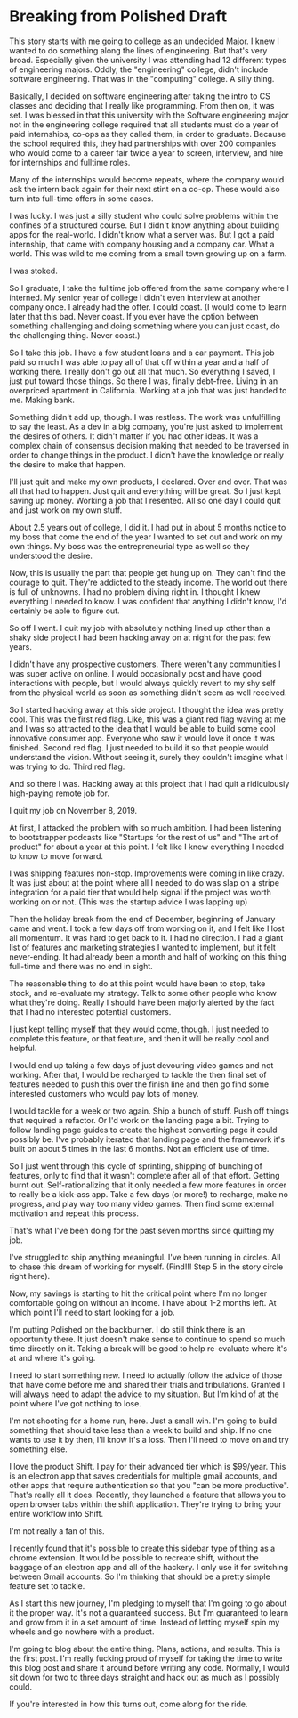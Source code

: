 # Breaking from Polished Draft

This story starts with me going to college as an undecided Major. I knew I wanted to do something along the lines of engineering. But that's very broad. Especially given the university I was attending had 12 different types of engineering majors. Oddly, the "engineering" college, didn't include software engineering. That was in the "computing" college. A silly thing.

Basically, I decided on software engineering after taking the intro to CS classes and deciding that I really like programming. From then on, it was set. I was blessed in that this university with the Software engineering major not in the engineering college required that all students must do a year of paid internships, co-ops as they called them, in order to graduate. Because the school required this, they had partnerships with over 200 companies who would come to a career fair twice a year to screen, interview, and hire for internships and fulltime roles.

Many of the internships would become repeats, where the company would ask the intern back again for their next stint on a co-op. These would also turn into full-time offers in some cases.

I was lucky. I was just a silly student who could solve problems within the confines of a structured course. But I didn't know anything about building apps for the real-world. I didn't know what a server was. But I got a paid internship, that came with company housing and a company car. What a world. This was wild to me coming from a small town growing up on a farm.

I was stoked.

So I graduate, I take the fulltime job offered from the same company where I interned. My senior year of college I didn't even interview at another company once. I already had the offer. I could coast. (I would come to learn later that this bad. Never coast. If you ever have the option between something challenging and doing something where you can just coast, do the challenging thing. Never coast.)

So I take this job. I have a few student loans and a car payment. This job paid so much I was able to pay all of that off within a year and a half of working there. I really don't go out all that much. So everything I saved, I just put toward those things. So there I was, finally debt-free. Living in an overpriced apartment in California. Working at a job that was just handed to me. Making bank.

Something didn't add up, though. I was restless. The work was unfulfilling to say the least. As a dev in a big company, you're just asked to implement the desires of others. It didn't matter if you had other ideas. It was a complex chain of consensus decision making that needed to be traversed in order to change things in the product. I didn't have the knowledge or really the desire to make that happen.

I'll just quit and make my own products, I declared. Over and over. That was all that had to happen. Just quit and everything will be great. So I just kept saving up money. Working a job that I resented. All so one day I could quit and just work on my own stuff.

About 2.5 years out of college, I did it. I had put in about 5 months notice to my boss that come the end of the year I wanted to set out and work on my own things. My boss was the entrepreneurial type as well so they understood the desire.

Now, this is usually the part that people get hung up on. They can't find the courage to quit. They're addicted to the steady income. The world out there is full of unknowns. I had no problem diving right in. I thought I knew everything I needed to know. I was confident that anything I didn't know, I'd certainly be able to figure out.

So off I went. I quit my job with absolutely nothing lined up other than a shaky side project I had been hacking away on at night for the past few years.

I didn't have any prospective customers. There weren't any communities I was super active on online. I would occasionally post and have good interactions with people, but I would always quickly revert to my shy self from the physical world as soon as something didn't seem as well received.

So I started hacking away at this side project. I thought the idea was pretty cool. This was the first red flag. Like, this was a giant red flag waving at me and I was so attracted to the idea that I would be able to build some cool innovative consumer app. Everyone who saw it would love it once it was finished. Second red flag. I just needed to build it so that people would understand the vision. Without seeing it, surely they couldn't imagine what I was trying to do. Third red flag.

And so there I was. Hacking away at this project that I had quit a ridiculously high-paying remote job for.

I quit my job on November 8, 2019.

At first, I attacked the problem with so much ambition. I had been listening to bootstrapper podcasts like "Startups for the rest of us" and "The art of product" for about a year at this point. I felt like I knew everything I needed to know to move forward.

I was shipping features non-stop. Improvements were coming in like crazy. It was just about at the point where all I needed to do was slap on a stripe integration for a paid tier that would help signal if the project was worth working on or not. (This was the startup advice I was lapping up)

Then the holiday break from the end of December, beginning of January came and went. I took a few days off from working on it, and I felt like I lost all momentum. It was hard to get back to it. I had no direction. I had a giant list of features and marketing strategies I wanted to implement, but it felt never-ending. It had already been a month and half of working on this thing full-time and there was no end in sight.

The reasonable thing to do at this point would have been to stop, take stock, and re-evaluate my strategy. Talk to some other people who know what they're doing. Really I should have been majorly alerted by the fact that I had no interested potential customers.

I just kept telling myself that they would come, though. I just needed to complete this feature, or that feature, and then it will be really cool and helpful.

I would end up taking a few days of just devouring video games and not working. After that, I would be recharged to tackle the then final set of features needed to push this over the finish line and then go find some interested customers who would pay lots of money.

I would tackle for a week or two again. Ship a bunch of stuff. Push off things that required a refactor. Or I'd work on the landing page a bit. Trying to follow landing page guides to create the highest converting page it could possibly be. I've probably iterated that landing page and the framework it's built on about 5 times in the last 6 months. Not an efficient use of time.

So I just went through this cycle of sprinting, shipping of bunching of features, only to find that it wasn't complete after all of that effort. Getting burnt out. Self-rationalizing that it only needed a few more features in order to really be a kick-ass app. Take a few days (or more!) to recharge, make no progress, and play way too many video games. Then find some external motivation and repeat this process.

That's what I've been doing for the past seven months since quitting my job. 

I've struggled to ship anything meaningful. I've been running in circles. All to chase this dream of working for myself. (Find!!! Step 5 in the story circle right here).

Now, my savings is starting to hit the critical point where I'm no longer comfortable going on without an income. I have about 1-2 months left. At which point I'll need to start looking for a job.

I'm putting Polished on the backburner. I do still think there is an opportunity there. It just doesn't make sense to continue to spend so much time directly on it. Taking a break will be good to help re-evaluate where it's at and where it's going.

I need to start something new. I need to actually follow the advice of those that have come before me and shared their trials and tribulations. Granted I will always need to adapt the advice to my situation. But I'm kind of at the point where I've got nothing to lose.

I'm not shooting for a home run, here. Just a small win. I'm going to build something that should take less than a week to build and ship. If no one wants to use it by then, I'll know it's a loss. Then I'll need to move on and try something else.

I love the product Shift. I pay for their advanced tier which is $99/year. This is an electron app that saves credentials for multiple gmail accounts, and other apps that require authentication so that you "can be more productive". That's really all it does. Recently, they launched a feature that allows you to open browser tabs within the shift application. They're trying to bring your entire workflow into Shift.

I'm not really a fan of this.

I recently found that it's possible to create this sidebar type of thing as a chrome extension. It would be possible to recreate shift, without the baggage of an electron app and all of the hackery. I only use it for switching between Gmail accounts. So I'm thinking that should be a pretty simple feature set to tackle.

As I start this new journey, I'm pledging to myself that I'm going to go about it the proper way. It's not a guaranteed success. But I'm guaranteed to learn and grow from it in a set amount of time. Instead of letting myself spin my wheels and go nowhere with a product.

I'm going to blog about the entire thing. Plans, actions, and results. This is the first post. I'm really fucking proud of myself for taking the time to write this blog post and share it around before writing any code. Normally, I would sit down for two to three days straight and hack out as much as I possibly could.

If you're interested in how this turns out, come along for the ride.
